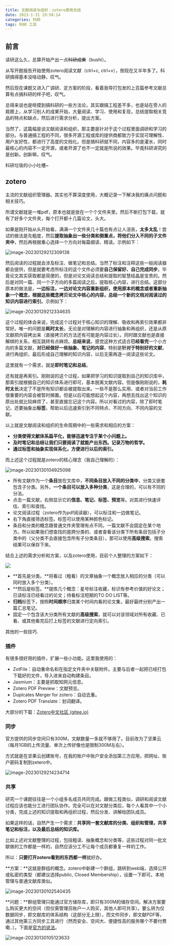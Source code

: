 ```yaml
---
title: 文献阅读与组织：zotero使用总结
date: 2023-1-31 19:58:14
categories: 科研
tags: 科研 工具
---
```




## 前言

读研这么久，总算开始产出一点~~科研成果~~（bushi）。

从写开题报告开始使用zotero阅读文献（ctrl+c, ctrl+v），倒现在又半年多了。科研搞得基本没啥动静，叹气。

然后现在课题又进入广调研、定方案的阶段，看着我导打包发的上百篇参考文献总算有点搞科研的样子吧，叹气。

总得来说也是咂摸到搞科研的一些方法论，其实跟搞工程差不多，也是站在旁人的肩膀上，从学习别人的成果开始，大量阅读、学习、使用和复现，总结提取相关竞品的特点和缺点，然后进行需求分析，提出方案。

当然了，这篇幅是谈文献阅读和组织，那主要是针对于这个过程里面调研和学习的部分。与普通搞工程的不同，很多开源工程或库的提供商都致力于实现可理解性、用户友好性，都进行了高度的文档化。但是搞科研就不同，内容多的是灌水，同时最核心的内容不一定开源，或者开源了也不一定就是所说的效果。毕竟科研讲究的是创新。创新嘛，叹气。

科研垃圾的小小吐槽~

## zotero

主流的文献组织管理器。其实也不算深度使用，大概记录一下解决我的痛点问题和相关技巧。

所谓文献就是一堆pdf，原本也就是放在一个个文件夹里。然后不断打包下载，就有了好多个文件夹，每个打开都十几篇论文，头大。

如果是刚开始从头开始看，满满一个文件夹几十篇也有点让人沮丧，**太多太乱**！尝试的做法是先粗度，然后**提取抽象出一些分类和侧重点，将他们分入不同的子文件夹中**，然后再根据重心选择一个方向对每篇细读、精读。示例如下：

![image-20230129212309138](https://picbed.olimi.icu//img/image-20230129212309138.png)

然后阅读的过程就会涉及标注、做笔记和总结。当然了标注和注释这些一般阅读器都会提供，但是就要考虑所标注的这个文件必须要**自己保留好、自己完成同步**。毕竟论文其实获取都是简便的，但是对论文阅读总结和提取的智慧结晶是宝贵的。然后是对同一篇、同一个子方向的多篇阅读之后，提取核心内容，进行总结。这部分原本的做法是，**一边标注，一边对论文内容重新组织，使用原本的概念或者重新抽象一个概念，根据这些概念拷贝论文中核心的内容，总结一个新的文档对阅读过的知识内容进行索引**。示例如下：

![image-20230129212334635](https://picbed.olimi.icu//img/image-20230129212334635.png)

这个过程的体会来说，完成这个过程对于核心知识的理解、吸收和再索引效果都非常好。唯一的问题是**耗时太长**，无论是对理解的内容进行抽象和再组织，还是从原文献把内容拷出来（直接拷贝的方法还有可能是内容过长）。同时跟文献也是直接解绑的关系，相互跳转有点麻烦。**总结来说**，感觉这种方式适合**已经看完**一个小方向的多篇文献，**对已经做好一些抽象、笔记的内容**，特别是**针对于特别好的文献**，进行再组织，最后形成自己理解的知识内容，以后无需再逐一阅读这些论文。

这里就有一个需求，就是**即时笔记和总结**。

还有就是再索引。刚刚说的这个过程，如果把学习的知识提取到自己的知识库中，那索引就根据自己的知识体系进行即可，基本脱离文献内容。但是像刚刚说的，**耗时太长**决定了不是所有知识都会被提取出来。一些不是那么实用、或者对当前工作很重要的内容会被暂时搁置。但是以后可能想起这个内容，再想去找出这个知识的原出处就比较麻烦了，甚至直接忘记这个内容。所以对看过的内容，除了即时笔记，还要抽象出**标签**，帮助以后迅速索引到不同特点、不同方向、不同内容的文献。

以上就是文献阅读和组织的生命周期中的一些需求和相应的方案：

- **分类使得文献体系扁平化，能够迅速专注于某个小问题上。**
- **及时笔记和总结让我们只要阅读了就能产出东西。记录万物的哲学。**
- **通过标签和抽象实现体系化，方便进行以后的索引。**

而上述这个过程就是zotero的核心理念（我自己理解的）：

![image-20230130104925098](https://picbed.olimi.icu//img/image-20230129214234714.png)

- 所有文献作为一个**条目**放在文库中，**不同条目放入不同的分类中**，分类又嵌套包含子分类。另外，**一个条目可以放入多种分类**，这是合理的，可以有不同的分法。
- 点击一篇文献，右侧显示它的**信息、笔记、标签、预览**等。对其进行快速评估、索引和查找。
- 论文阅读过程（zotero作为pdf阅读器），可以标注和一边做笔记。
- 右下角直接筛选标签。标签可以使用某种颜色标记。
- 条目和分类的概念跟普通文件夹管理有点不同，一篇文献不会固定在某个地方。所以如果我们想查找的是跨分类的、或者查看该分类下所有条目包括子分类中的（父分类不会直接包含所有子分类条目），那可以使用**高级搜索**。搜索结果可以保存下来。

结合上述的需求分析和方案，以及zotero使用，目前个人整理的方案如下：

![](D:\Appdata\Roaming\Typora\typora-user-images\image-20230131210559532.png)

- **首先是分类。**将看过（粗看）的文章抽象一个概念放入相应的分类（可以同时放入多个分类）。
- **然后是标签。**提炼几个概念：星号标注收藏，标识有参考价值的好论文；已读标注已经看过的论文；待看标注短期的TO DO LIST等。
- **归档**标签下，按照**时间顺序**归类某个时间内看的论文集，最好最终分别产出一篇汇总笔记。
- 固定一个包含该大分类所有文献的**高级搜索**，就可以对该领域对所有收藏、已看、或其他看完后打上标签的文献进行定向索引。

其他的一些技巧.

### 插件

有很多很好用的插件，扩展一些小功能。这里我使用的：

- ZotFile：自动重命名和在指定文件夹中关联附件。主要与后者一起把已经打包下载好的文件，导入进来自动构建条目。
- Jasmium：主要是抓取知网元信息。
- Zotero PDF Preview：文献预览。
- Duplcates Merger for zotero：自动去重。
- Zotero PDF Translate：划词翻译。

大部分的下载：[Zotero中文社区 (gitee.io)](https://zotero-chinese.gitee.io/zotero-plugins/#/)

### 同步

官方提供的同步空间只有300M，文献数量一多就不够用了。目前改为了坚果云（每月1GB的上传流量、单次上传好像也是限制300M左右）。

方式就是在坚果云创建账号，在我的账户中账户安全添加第三方应用，把网址、账户密码复制到zetero中。

![image-20230129214234714](https://picbed.olimi.icu//img/image-20230130102540435.png)

### 共享

研究一个课题往往是一个小组多名成员共同完成。跟做工程类似，调研和阅读文献过程应该也能分工进行团队协作。完全可以在对文献分类后，每个人看其中一个小分类，完成上述的知识提取和再组织过程，然后分发、讲解给团队成员。

如果这样的话，自然产生一个需求：**共享同一套文献库的分类、组织和管理，共享笔记和标注，以及最后总结的知识库。**

比如上述对文献整理的过程，包括粗读、抽象概念和分类等，这些过程对同一批文献做的工作都是一样的，自然应该分工不让每个成员都重复一样的工作。

所以：**只要打开zotero看到的东西都一样**就好办。

**方案：**这就是群组的概念。zotero中新建一个群组，跳转到web端，选择公开或私密的类型（都建议选择public, Closed Membership），设置一下即可。本地管理与普通文献库类似。

![image-20230130102540435](https://picbed.olimi.icu//img/image-20230130105123633.png)

**问题：**群组管理只能通过官方储存库，即只有300M的储存空间。解决方案要么购买更大的空间（但仅需管理员账户一人购买，其他人即可共享）。要么转为仅数据同步，即文献库的体系结构（这部分无上限），而文件同步，即文献PDF等，通过其他第三方同步工具进行（然而安全、空间大、便捷性高的服务哪个不要付费嘞..）。下面是[官方的说法](https://www.zotero.org/support/sync)。

![image-20230130105123633](https://picbed.olimi.icu//img/image-20230130104925098.png)